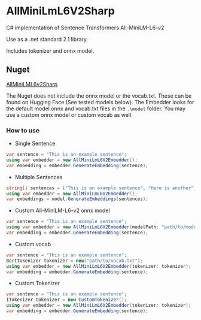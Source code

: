 # AllMiniLmL6V2Sharp
C# implementation of Sentence Transformers All-MiniLM-L6-v2

Use as a .net standard 2.1 library.

Includes tokenizer and onnx model.

## Nuget
[AllMiniLML6v2Sharp](https://www.nuget.org/packages/AllMiniLmL6V2Sharp/)

The Nuget does not include the onnx model or the vocab.txt. These can be found on Hugging Face (See tested models below).
The Embedder looks for the default model.onnx and vocab.txt files in the ```.\model``` folder.
You may use a custom onnx model or custom vocab as well.

### How to use
- Single Sentence
```C#
var sentence = "This is an example sentence";
using var embedder = new AllMiniLmL6V2Embedder();
var embedding = embedder.GenerateEmbedding(sentence);
```
- Multiple Sentences
```C#
string[] sentences = ["This is an example sentence", "Here is another"];
using var embedder = new AllMiniLmL6V2Embedder();
var embeddings = model.GenerateEmbeddings(sentences);
```
- Custom All-MiniLM-L6-v2 onnx model
```C#
var sentence = "This is an example sentence";
using var embedder = new AllMiniLmL6V2Embedder(modelPath: "path/to/model.onnx");
var embedding = embedder.GenerateEmbedding(sentence);
```
- Custom vocab
```C#
var sentence = "This is an example sentence";
BertTokenizer tokenizer = new("path/to/vocab.txt");
using var embedder = new AllMiniLmL6V2Embedder(tokenizer: tokenizer);
var embedding = embedder.GenerateEmbedding(sentence);
```
- Custom Tokenizer
```C#
var sentence = "This is an example sentence";
ITokenizer tokenizer = new CustomTokenizer();
using var embedder = new AllMiniLmL6V2Embedder(tokenizer: tokenizer);
var embedding = embedder.GenerateEmbedding(sentence);
```
